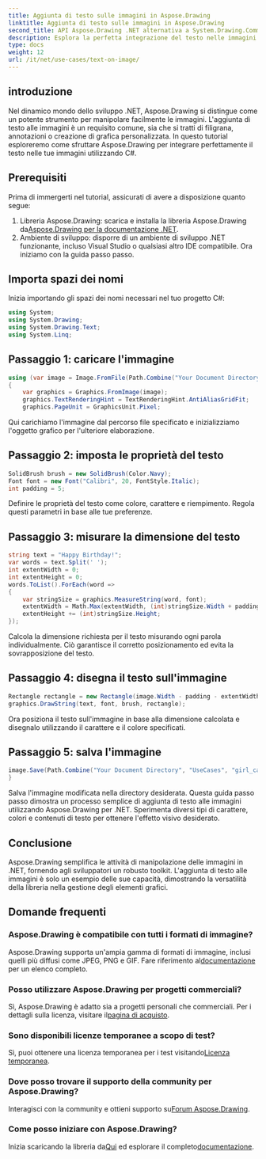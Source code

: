 ```yaml
---
title: Aggiunta di testo sulle immagini in Aspose.Drawing
linktitle: Aggiunta di testo sulle immagini in Aspose.Drawing
second_title: API Aspose.Drawing .NET alternativa a System.Drawing.Common
description: Esplora la perfetta integrazione del testo nelle immagini con Aspose.Drawing per .NET. Segui la nostra guida passo passo per manipolare facilmente le immagini. Scarica ora!
type: docs
weight: 12
url: /it/net/use-cases/text-on-image/
---
```

## introduzione
Nel dinamico mondo dello sviluppo .NET, Aspose.Drawing si distingue come un potente strumento per manipolare facilmente le immagini. L'aggiunta di testo alle immagini è un requisito comune, sia che si tratti di filigrana, annotazioni o creazione di grafica personalizzata. In questo tutorial esploreremo come sfruttare Aspose.Drawing per integrare perfettamente il testo nelle tue immagini utilizzando C#.
## Prerequisiti
Prima di immergerti nel tutorial, assicurati di avere a disposizione quanto segue:
1.  Libreria Aspose.Drawing: scarica e installa la libreria Aspose.Drawing da[Aspose.Drawing per la documentazione .NET](https://reference.aspose.com/drawing/net/).
2. Ambiente di sviluppo: disporre di un ambiente di sviluppo .NET funzionante, incluso Visual Studio o qualsiasi altro IDE compatibile.
Ora iniziamo con la guida passo passo.
## Importa spazi dei nomi
Inizia importando gli spazi dei nomi necessari nel tuo progetto C#:
```csharp
using System;
using System.Drawing;
using System.Drawing.Text;
using System.Linq;
```
## Passaggio 1: caricare l'immagine
```csharp
using (var image = Image.FromFile(Path.Combine("Your Document Directory", "UseCases", "girl.jpg")))
{
    var graphics = Graphics.FromImage(image);
    graphics.TextRenderingHint = TextRenderingHint.AntiAliasGridFit;
    graphics.PageUnit = GraphicsUnit.Pixel;
```
Qui carichiamo l'immagine dal percorso file specificato e inizializziamo l'oggetto grafico per l'ulteriore elaborazione.
## Passaggio 2: imposta le proprietà del testo
```csharp
SolidBrush brush = new SolidBrush(Color.Navy);
Font font = new Font("Calibri", 20, FontStyle.Italic);
int padding = 5;
```
Definire le proprietà del testo come colore, carattere e riempimento. Regola questi parametri in base alle tue preferenze.
## Passaggio 3: misurare la dimensione del testo
```csharp
string text = "Happy Birthday!";
var words = text.Split(' ');
int extentWidth = 0;
int extentHeight = 0;
words.ToList().ForEach(word =>
{
    var stringSize = graphics.MeasureString(word, font);
    extentWidth = Math.Max(extentWidth, (int)stringSize.Width + padding);
    extentHeight += (int)stringSize.Height;
});
```
Calcola la dimensione richiesta per il testo misurando ogni parola individualmente. Ciò garantisce il corretto posizionamento ed evita la sovrapposizione del testo.
## Passaggio 4: disegna il testo sull'immagine
```csharp
Rectangle rectangle = new Rectangle(image.Width - padding - extentWidth, image.Height - padding - extentHeight, extentWidth, extentHeight);
graphics.DrawString(text, font, brush, rectangle);
```
Ora posiziona il testo sull'immagine in base alla dimensione calcolata e disegnalo utilizzando il carattere e il colore specificati.
## Passaggio 5: salva l'immagine
```csharp
image.Save(Path.Combine("Your Document Directory", "UseCases", "girl_card_out.jpg"));
}
```
Salva l'immagine modificata nella directory desiderata.
Questa guida passo passo dimostra un processo semplice di aggiunta di testo alle immagini utilizzando Aspose.Drawing per .NET. Sperimenta diversi tipi di carattere, colori e contenuti di testo per ottenere l'effetto visivo desiderato.
## Conclusione
Aspose.Drawing semplifica le attività di manipolazione delle immagini in .NET, fornendo agli sviluppatori un robusto toolkit. L'aggiunta di testo alle immagini è solo un esempio delle sue capacità, dimostrando la versatilità della libreria nella gestione degli elementi grafici.
## Domande frequenti
### Aspose.Drawing è compatibile con tutti i formati di immagine?
 Aspose.Drawing supporta un'ampia gamma di formati di immagine, inclusi quelli più diffusi come JPEG, PNG e GIF. Fare riferimento al[documentazione](https://reference.aspose.com/drawing/net/) per un elenco completo.
### Posso utilizzare Aspose.Drawing per progetti commerciali?
Sì, Aspose.Drawing è adatto sia a progetti personali che commerciali. Per i dettagli sulla licenza, visitare il[pagina di acquisto](https://purchase.aspose.com/buy).
### Sono disponibili licenze temporanee a scopo di test?
 Sì, puoi ottenere una licenza temporanea per i test visitando[Licenza temporanea](https://purchase.aspose.com/temporary-license/).
### Dove posso trovare il supporto della community per Aspose.Drawing?
 Interagisci con la community e ottieni supporto su[Forum Aspose.Drawing](https://forum.aspose.com/c/diagram/17).
### Come posso iniziare con Aspose.Drawing?
 Inizia scaricando la libreria da[Qui](https://releases.aspose.com/drawing/net/) ed esplorare il completo[documentazione](https://reference.aspose.com/drawing/net/).